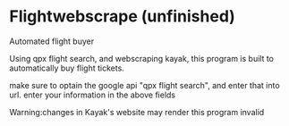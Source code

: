 # Flightwebscrape (unfinished)
Automated flight buyer

Using qpx flight search, and webscraping kayak, this program is built to automatically buy flight tickets.




make sure to optain the google api "qpx flight search", and enter that into url.
enter your information in the above fields

Warning:changes in Kayak's website may render this program invalid
